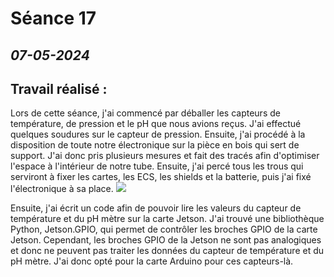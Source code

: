 # **Séance 17**
## *07-05-2024* 
## Travail réalisé : 

Lors de cette séance, j'ai commencé par déballer les capteurs de température, de pression et le pH que nous avions reçus. J'ai effectué quelques soudures sur le capteur de pression. Ensuite, j'ai procédé à la disposition de toute notre électronique sur la pièce en bois qui sert de support. J'ai donc pris plusieurs mesures et fait des tracés afin d'optimiser l'espace à l'intérieur de notre tube. Ensuite, j'ai percé tous les trous qui serviront à fixer les cartes, les ECS, les shields et la batterie, puis j'ai fixé l'électronique à sa place.
![](https://github.com/TibaudoRomain/ProjetAR/blob/main/Reports/Anas/Images/WhatsApp%20Image%202024-05-08%20%C3%A0%2016.44.29_d7d7ad65.jpg?raw=true)

Ensuite, j'ai écrit un code afin de pouvoir lire les valeurs du capteur de température et du pH mètre sur la carte Jetson. J'ai trouvé une bibliothèque Python, Jetson.GPIO, qui permet de contrôler les broches GPIO de la carte Jetson. Cependant, les broches GPIO de la Jetson ne sont pas analogiques et donc ne peuvent pas traiter les données du capteur de température et du pH mètre. J'ai donc opté pour la carte Arduino pour ces capteurs-là.
































































